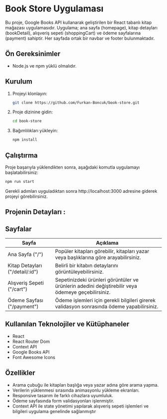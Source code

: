 # Book Store Uygulaması

Bu proje, Google Books API kullanarak geliştirilen bir React tabanlı kitap mağazası uygulamasıdır. 
Uygulama; ana sayfa (homepage), kitap detayları (bookDetail), alışveriş sepeti (shoppingCart) ve ödeme sayfalarına (payment) sahiptir. 
Her sayfada ortak bir navbar ve footer bulunmaktadır.

## Ön Gereksinimler

- Node.js ve npm yüklü olmalıdır.

## Kurulum

1. Projeyi klonlayın:

    ```bash
    git clone https://github.com/Furkan-Boncuk/book-store.git
    ```

2. Proje dizinine gidin:

    ```bash
    cd book-store
    ```

3. Bağımlılıkları yükleyin:

    ```bash
    npm install
    ```

## Çalıştırma

Proje başarıyla yüklendikten sonra, aşağıdaki komutla uygulamayı başlatabilirsiniz:

```bash
npm run start
```
Gerekli adımları uyguladıktan sonra http://localhost:3000 adresine giderek projeyi görebilirsiniz.

## Projenin Detayları :

## Sayfalar

| Sayfa                            | Açıklama                                                                                           |
|----------------------------------|----------------------------------------------------------------------------------------------------|
| Ana Sayfa ("/")                  | Popüler kitapları görebilir, kitapları yazar veya başlıklarına göre arayabilirsiniz.               |
| Kitap Detayları ("/detail/:id")  | Belirli bir kitabın detaylarını görüntüleyebilirsiniz.                                             |
| Alışveriş Sepeti ("/cart")       | Sepetinizdeki ürünleri görüntüler ve ürünlerin adedini değiştirebilir veya ödemeye geçebilirsiniz. |
| Ödeme Sayfası ("/payment")       | Ödeme işlemleri için gerekli bilgileri girerek validasyon sonrasında ödeme yapabilirsiniz.         |

## Kullanılan Teknolojiler ve Kütüphaneler

- React
- React Router Dom
- Context API
- Google Books API
- Font Awesome Icons

## Özellikler

- Arama çubuğu ile kitapları başlığa veya yazar adına göre arama yapma.
- Verilerin yüklenmesi sırasında animasyonlu yükleme ekranları.
- Responsive tasarım ile farklı cihazlara uyumluluk.
- Ödeme sayfasında form validasyonları işlenmiştir.
- Context API ile state yönetimi yapılarak alışveriş sepeti işlemleri ve bilgileri uygulama genelinde sağlanmıştır

